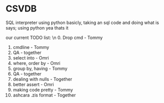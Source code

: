 # CSVDB
SQL interpreter using python
basicly, taking an sql code and doing what is says;
using python
yea thats it


our current TODO list: \n 
0. Drop cmd - Tommy
1. cmdline - Tommy
2. QA - together
3. select into - Omri
4. where, order by - Omri
5. group by, having - Tommy
6. QA - together
7. dealing with nulls - Together
8. better assert - Omri
9. making code pretty - Tommy
10. ashcara .zis format - Together
